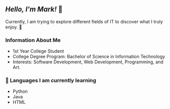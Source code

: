 ## _Hello, I'm Mark!_ 🌻

Currently, I am trying to explore different fields of IT to discover what I truly enjoy. 🙂

### Information About Me
- 1st Year College Student
- College Degree Program: Bachelor of Science in Information Technology
- Interests: Software Development, Web Development, Programming, and Art.

### 🌱 Languages I am currently learning
- Python
- Java
- HTML

<!--!

**mrktndc/mrktndc** is a ✨ _special_ ✨ repository because its `README.md` (this file) appears on your GitHub profile.

Here are some ideas to get you started:

- 🔭 I’m currently working on ...
- 🌱 I’m currently learning ...
- 👯 I’m looking to collaborate on ...
- 🤔 I’m looking for help with ...
- 💬 Ask me about ...
- 📫 How to reach me: ...
- 😄 Pronouns: ...
- ⚡ Fun fact: ...
-->
